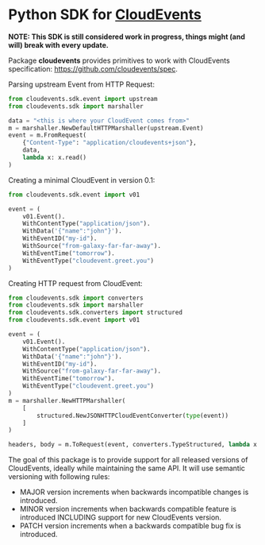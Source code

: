 # Python SDK for [CloudEvents](https://github.com/cloudevents/spec)

**NOTE: This SDK is still considered work in progress, things might (and will) break with every update.**

Package **cloudevents** provides primitives to work with CloudEvents specification: https://github.com/cloudevents/spec.

Parsing upstream Event from HTTP Request:
```python
from cloudevents.sdk.event import upstream
from cloudevents.sdk import marshaller

data = "<this is where your CloudEvent comes from>"
m = marshaller.NewDefaultHTTPMarshaller(upstream.Event)
event = m.FromRequest(
    {"Content-Type": "application/cloudevents+json"}, 
    data, 
    lambda x: x.read()
)

```

Creating a minimal CloudEvent in version 0.1:
```python
from cloudevents.sdk.event import v01

event = (
    v01.Event().
    WithContentType("application/json").
    WithData('{"name":"john"}').
    WithEventID("my-id").
    WithSource("from-galaxy-far-far-away").
    WithEventTime("tomorrow").
    WithEventType("cloudevent.greet.you")
)

```

Creating HTTP request from CloudEvent:
```python
from cloudevents.sdk import converters
from cloudevents.sdk import marshaller
from cloudevents.sdk.converters import structured
from cloudevents.sdk.event import v01

event = (
    v01.Event().
    WithContentType("application/json").
    WithData('{"name":"john"}').
    WithEventID("my-id").
    WithSource("from-galaxy-far-far-away").
    WithEventTime("tomorrow").
    WithEventType("cloudevent.greet.you")
)
m = marshaller.NewHTTPMarshaller(
    [
        structured.NewJSONHTTPCloudEventConverter(type(event))
    ]
)

headers, body = m.ToRequest(event, converters.TypeStructured, lambda x: x)

```

The goal of this package is to provide support for all released versions of CloudEvents, ideally while maintaining
the same API. It will use semantic versioning with following rules:
* MAJOR version increments when backwards incompatible changes is introduced.
* MINOR version increments when backwards compatible feature is introduced INCLUDING support for new CloudEvents version.
* PATCH version increments when a backwards compatible bug fix is introduced.
